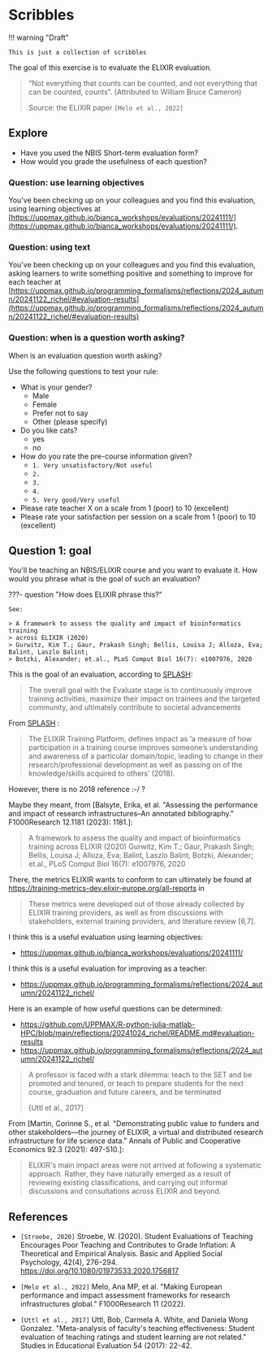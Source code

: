 # Scribbles

!!! warning "Draft"

    This is just a collection of scribbles

The goal of this exercise is to evaluate the ELIXIR evaluation.

> “Not everything that counts can be counted,
> and not everything that can be counted, counts”. (Attributed to William Bruce Cameron)
>
> Source: the ELIXIR paper `[Melo et al., 2022]`

## Explore

- Have you used the NBIS Short-term evaluation form?
- How would you grade the usefulness of each question?

### Question: use learning objectives

You've been checking up on your colleagues and you find this
evaluation, using learning objectives at
[https://uppmax.github.io/bianca_workshops/evaluations/20241111/](https://uppmax.github.io/bianca_workshops/evaluations/20241111/).

### Question: using text

You've been checking up on your colleagues and you find this
evaluation, asking learners to write something positive
and something to improve for each teacher at
[https://uppmax.github.io/programming_formalisms/reflections/2024_autumn/20241122_richel/#evaluation-results](https://uppmax.github.io/programming_formalisms/reflections/2024_autumn/20241122_richel/#evaluation-results)

### Question: when is a question worth asking?

When is an evaluation question worth asking?

Use the following questions to test your rule:

- What is your gender?
    - Male
    - Female
    - Prefer not to say
    - Other (please specify)
- Do you like cats?
    - yes
    - no
- How do you rate the pre-course information given?
    - `1. Very unsatisfactory/Not useful`
    - `2.`
    - `3.`
    - `4.`
    - `5. Very good/Very useful`
- Please rate teacher X on a scale from 1 (poor) to 10 (excellent)
- Please rate your satisfaction per session on a scale from 1 (poor) to 10 (excellent)

## Question 1: goal

You'll be teaching an NBIS/ELIXIR course and you want to evaluate it.
How would you phrase what is the goal of such an evaluation?

???- question "How does ELIXIR phrase this?"

    See:

    > A framework to assess the quality and impact of bioinformatics training
    > across ELIXIR (2020)
    > Gurwitz, Kim T.; Gaur, Prakash Singh; Bellis, Louisa J; Alloza, Eva; Balint, Laszlo Balint;
    > Botzki, Alexander; et.al., PLoS Comput Biol 16(7): e1007976, 2020

This is the goal of an evaluation, according to [SPLASH](https://elixir-europe-training.github.io/ELIXIR-Training-SPLASH/evaluate):

> The overall goal with the Evaluate stage is to continuously improve training activities, maximize their impact on trainees and the targeted community, and ultimately contribute to societal advancements

From [SPLASH](https://elixir-europe-training.github.io/ELIXIR-Training-SPLASH/evaluate) :

> The ELIXIR Training Platform, defines impact as ‘a measure of how participation in a training course improves someone’s understanding and awareness of a particular domain/topic, leading to change in their research/professional development as well as passing on of the knowledge/skills acquired to others’ (2018).

However, there is no 2018 reference :-/ ?

Maybe they meant, from [Balsyte, Erika, et al. "Assessing the performance and impact of research infrastructures–An annotated bibliography." F1000Research 12.1181 (2023): 1181.]:

> A framework to assess the quality and impact of bioinformatics training
> across ELIXIR (2020)
> Gurwitz, Kim T.; Gaur, Prakash Singh; Bellis, Louisa J; Alloza, Eva; Balint, Laszlo Balint;
> Botzki, Alexander; et.al., PLoS Comput Biol 16(7): e1007976, 2020

There, the metrics ELIXIR wants to conform to can ultimately be found
at <https://training-metrics-dev.elixir-europe.org/all-reports> in

> These metrics were developed out of those already collected by ELIXIR
> training providers, as well as from discussions with stakeholders,
> external training providers, and literature review [6,7].

I think this is a useful evaluation using learning objectives:

- <https://uppmax.github.io/bianca_workshops/evaluations/20241111/>

I think this is a useful evaluation for improving as a teacher:

- <https://uppmax.github.io/programming_formalisms/reflections/2024_autumn/20241122_richel/>

Here is an example of how useful questions can be determined:

- <https://github.com/UPPMAX/R-python-julia-matlab-HPC/blob/main/reflections/20241024_richel/README.md#evaluation-results>
- <https://uppmax.github.io/programming_formalisms/reflections/2024_autumn/20241122_richel/>

> A professor is faced with a stark dilemma: teach to the SET and be promoted and tenured, or teach to prepare students for the next course, graduation and future careers, and be terminated
>
> [Uttl et al., 2017]

From [Martin, Corinne S., et al. "Demonstrating public value to funders and other stakeholders—the journey of ELIXIR, a virtual and distributed research infrastructure for life science data." Annals of Public and Cooperative Economics 92.3 (2021): 497-510.]:

> ELIXIR's main impact areas were not arrived at following a systematic
> approach. Rather, they have naturally emerged as a result of reviewing
> existing classifications, and carrying out informal discussions and
> consultations across ELIXIR and beyond.

## References

- `[Stroebe, 2020]` Stroebe, W. (2020). Student Evaluations of Teaching Encourages Poor Teaching and Contributes to Grade Inflation: A Theoretical and Empirical Analysis. Basic and Applied Social Psychology, 42(4), 276–294. <https://doi.org/10.1080/01973533.2020.1756817>

- `[Melo et al., 2022]` Melo, Ana MP, et al. "Making European performance and impact assessment frameworks for research infrastructures global." F1000Research 11 (2022).

- `[Uttl et al., 2017]` Uttl, Bob, Carmela A. White, and Daniela Wong Gonzalez. "Meta-analysis of faculty's teaching effectiveness: Student evaluation of teaching ratings and student learning are not related." Studies in Educational Evaluation 54 (2017): 22-42.
